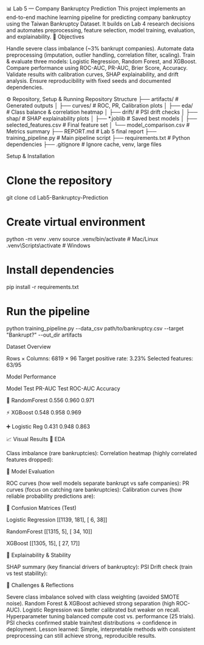 📊 Lab 5 — Company Bankruptcy Prediction
This project implements an end-to-end machine learning pipeline for predicting company bankruptcy using the Taiwan Bankruptcy Dataset. It builds on Lab 4 research decisions and automates preprocessing, feature selection, model training, evaluation, and explainability.
🚀 Objectives

Handle severe class imbalance (~3% bankrupt companies).
Automate data preprocessing (imputation, outlier handling, correlation filter, scaling).
Train & evaluate three models: Logistic Regression, Random Forest, and XGBoost.
Compare performance using ROC-AUC, PR-AUC, Brier Score, Accuracy.
Validate results with calibration curves, SHAP explainability, and drift analysis.
Ensure reproducibility with fixed seeds and documented dependencies.

⚙️ Repository, Setup & Running
Repository Structure
├── artifacts/                # Generated outputs
│   ├── curves/               # ROC, PR, Calibration plots
│   ├── eda/                  # Class balance & correlation heatmap
│   ├── drift/                # PSI drift checks
│   ├── shap/                 # SHAP explainability plots
│   ├── *.joblib              # Saved best models
│   ├── selected_features.csv # Final feature set
│   └── model_comparison.csv  # Metrics summary
├── REPORT.md                 # Lab 5 final report
├── training_pipeline.py      # Main pipeline script
├── requirements.txt          # Python dependencies
├── .gitignore                # Ignore cache, venv, large files

Setup & Installation
# Clone the repository
git clone <your-repo-url>
cd Lab5-Bankruptcy-Prediction

# Create virtual environment
python -m venv .venv
source .venv/bin/activate   # Mac/Linux
.venv\Scripts\activate      # Windows

# Install dependencies
pip install -r requirements.txt

# Run the pipeline
python training_pipeline.py --data_csv path/to/bankruptcy.csv --target "Bankrupt?" --out_dir artifacts

Dataset Overview

Rows × Columns: 6819 × 96
Target positive rate: 3.23%
Selected features: 63/95

Model Performance



Model
Test PR-AUC
Test ROC-AUC
Accuracy



🌲 RandomForest
0.556
0.960
0.971


⚡ XGBoost
0.548
0.958
0.969


➕ Logistic Reg
0.431
0.948
0.863


📈 Visual Results
🔹 EDA

Class imbalance (rare bankruptcies):
Correlation heatmap (highly correlated features dropped):

🔹 Model Evaluation

ROC curves (how well models separate bankrupt vs safe companies):
PR curves (focus on catching rare bankruptcies):
Calibration curves (how reliable probability predictions are):

🔹 Confusion Matrices (Test)

Logistic Regression  [[1139, 181],
 [   6,  38]]


RandomForest  [[1315,   5],
 [  34,  10]]


XGBoost  [[1305,  15],
 [  27,  17]]



🔹 Explainability & Stability

SHAP summary (key financial drivers of bankruptcy):
PSI Drift check (train vs test stability):

🧩 Challenges & Reflections

Severe class imbalance solved with class weighting (avoided SMOTE noise).
Random Forest & XGBoost achieved strong separation (high ROC-AUC).
Logistic Regression was better calibrated but weaker on recall.
Hyperparameter tuning balanced compute cost vs. performance (25 trials).
PSI checks confirmed stable train/test distributions → confidence in deployment.
Lesson learned: Simple, interpretable methods with consistent preprocessing can still achieve strong, reproducible results.


